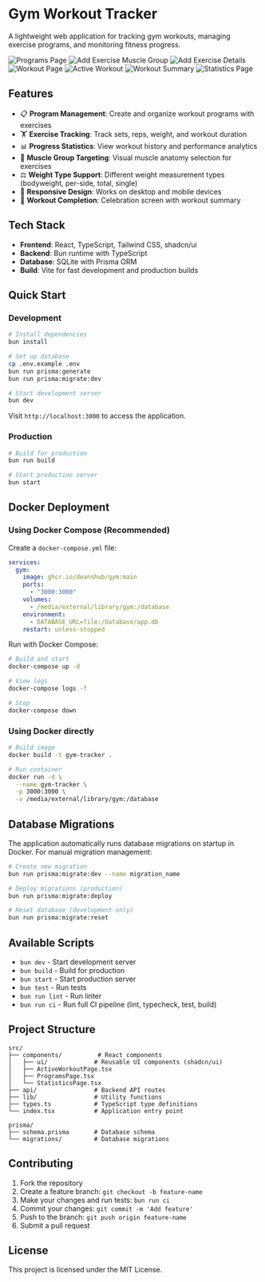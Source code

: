 # Gym Workout Tracker

A lightweight web application for tracking gym workouts, managing exercise programs, and monitoring fitness progress.

![Programs Page](./images/programs.png)
![Add Exercise Muscle Group](./images/add-exercise-muscle-group.png)
![Add Exercise Details](./images/add-exercise-details.png)
![Workout Page](./images/workout-page.png)
![Active Workout](./images/active-workout.png)
![Workout Summary](./images/workout-summary.png)
![Statistics Page](./images/statistics.png)

## Features

- 📋 **Program Management**: Create and organize workout programs with exercises
- 🏋️ **Exercise Tracking**: Track sets, reps, weight, and workout duration
- 📊 **Progress Statistics**: View workout history and performance analytics
- 🎯 **Muscle Group Targeting**: Visual muscle anatomy selection for exercises
- ⚖️ **Weight Type Support**: Different weight measurement types (bodyweight, per-side, total, single)
- 📱 **Responsive Design**: Works on desktop and mobile devices
- 🎉 **Workout Completion**: Celebration screen with workout summary

## Tech Stack

- **Frontend**: React, TypeScript, Tailwind CSS, shadcn/ui
- **Backend**: Bun runtime with TypeScript
- **Database**: SQLite with Prisma ORM
- **Build**: Vite for fast development and production builds

## Quick Start

### Development

```bash
# Install dependencies
bun install

# Set up database
cp .env.example .env
bun run prisma:generate
bun run prisma:migrate:dev

# Start development server
bun dev
```

Visit `http://localhost:3000` to access the application.

### Production

```bash
# Build for production
bun run build

# Start production server
bun start
```

## Docker Deployment

### Using Docker Compose (Recommended)

Create a `docker-compose.yml` file:

```yaml
services:
  gym:
    image: ghcr.io/deanshub/gym:main
    ports:
      - "3000:3000"
    volumes:
      - /media/external/library/gym:/database
    environment:
      - DATABASE_URL=file:/database/app.db
    restart: unless-stopped
```

Run with Docker Compose:

```bash
# Build and start
docker-compose up -d

# View logs
docker-compose logs -f

# Stop
docker-compose down
```

### Using Docker directly

```bash
# Build image
docker build -t gym-tracker .

# Run container
docker run -d \
  --name gym-tracker \
  -p 3000:3000 \
  -v /media/external/library/gym:/database
```

## Database Migrations

The application automatically runs database migrations on startup in Docker. For manual migration management:

```bash
# Create new migration
bun run prisma:migrate:dev --name migration_name

# Deploy migrations (production)
bun run prisma:migrate:deploy

# Reset database (development only)
bun run prisma:migrate:reset
```

## Available Scripts

- `bun dev` - Start development server
- `bun build` - Build for production
- `bun start` - Start production server
- `bun test` - Run tests
- `bun run lint` - Run linter
- `bun run ci` - Run full CI pipeline (lint, typecheck, test, build)

## Project Structure

```
src/
├── components/          # React components
│   ├── ui/             # Reusable UI components (shadcn/ui)
│   ├── ActiveWorkoutPage.tsx
│   ├── ProgramsPage.tsx
│   └── StatisticsPage.tsx
├── api/                # Backend API routes
├── lib/                # Utility functions
├── types.ts            # TypeScript type definitions
└── index.tsx           # Application entry point

prisma/
├── schema.prisma       # Database schema
└── migrations/         # Database migrations
```

## Contributing

1. Fork the repository
2. Create a feature branch: `git checkout -b feature-name`
3. Make your changes and run tests: `bun run ci`
4. Commit your changes: `git commit -m 'Add feature'`
5. Push to the branch: `git push origin feature-name`
6. Submit a pull request

## License

This project is licensed under the MIT License.
